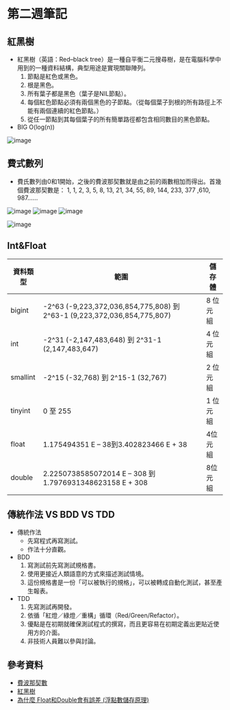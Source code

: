 # 第二週筆記
## 紅黑樹
* 紅黑樹（英語：Red–black tree）是一種自平衡二元搜尋樹，是在電腦科學中用到的一種資料結構，典型用途是實現關聯陣列。
  1. 節點是紅色或黑色。
  2. 根是黑色。
  3. 所有葉子都是黑色（葉子是NIL節點）。
  4. 每個紅色節點必須有兩個黑色的子節點。（從每個葉子到根的所有路徑上不能有兩個連續的紅色節點。）
  5. 從任一節點到其每個葉子的所有簡單路徑都包含相同數目的黑色節點。
* BIG O(log(n))

![image](https://user-images.githubusercontent.com/62127656/134271375-1f8750f0-8a2d-4786-8a33-0a86bbac6ae3.png)
## 費式數列
* 費氏數列由0和1開始，之後的費波那契數就是由之前的兩數相加而得出。首幾個費波那契數是：
  1, 1, 2, 3, 5, 8, 13, 21, 34, 55, 89, 144, 233, 377 ,610, 987……
  
![image](https://user-images.githubusercontent.com/62127656/134272487-8d10a522-4993-4596-9c6b-f2855a6c11e0.png)
![image](https://user-images.githubusercontent.com/62127656/134272507-e360df4f-f71a-4e51-a8d6-83bd211ead41.png)
![image](https://user-images.githubusercontent.com/62127656/134272526-f20af444-3cd1-4cf9-937f-54a67b5bc292.png)

![image](https://user-images.githubusercontent.com/62127656/134272554-cffc7de2-1f77-4692-bfc4-b3d6c5bc8d58.png)
## Int&Float
資料類型 | 範圍 | 儲存體
---------|------|--------
bigint | -2^63 (-9,223,372,036,854,775,808) 到 2^63-1 (9,223,372,036,854,775,807) | 8 位元組
int | -2^31 (-2,147,483,648) 到 2^31-1 (2,147,483,647) | 4 位元組
smallint | -2^15 (-32,768) 到 2^15-1 (32,767) | 2 位元組
tinyint | 0 至 255 | 1 位元組
float | 1.175494351 E – 38到3.402823466 E + 38 | 4位元組
double | 2.2250738585072014 E – 308 到 1.7976931348623158 E + 308 | 8位元組
## 傳統作法 VS BDD VS TDD
* 傳統作法
  * 先寫程式再寫測試。
  * 作法十分直觀。 
* BDD 
  1.  寫測試前先寫測試規格書。
  2.  使用更接近人類語意的方式來描述測試情境。
  3.  這份規格書是一份「可以被執行的規格」，可以被轉成自動化測試，甚至產生報表。
* TDD
  1. 先寫測試再開發。
  2. 依循「紅燈／綠燈／重構」循環（Red/Green/Refactor）。
  3. 優點是在初期就確保測試程式的撰寫，而且更容易在初期定義出更貼近使用方的介面。 
  4. 非技術人員難以參與討論。
## 參考資料
* [費波那契數](https://zh.wikipedia.org/wiki/%E6%96%90%E6%B3%A2%E9%82%A3%E5%A5%91%E6%95%B0)
* [紅黑樹](https://zh.wikipedia.org/wiki/%E7%BA%A2%E9%BB%91%E6%A0%91)
* [為什麼 Float和Double會有誤差 (浮點數儲存原理)](https://dotblogs.com.tw/daniel/2018/11/10/161148)
